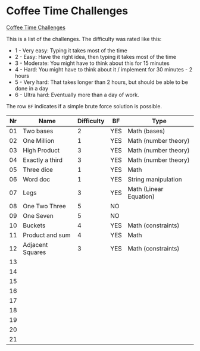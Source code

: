 Coffee Time Challenges
======================

[Coffee Time Challenges](http://www.datagenetics.com/blog/june22014/index.html)

This is a list of the challenges. The difficulty was rated like this:

* 1 - Very easy: Typing it takes most of the time
* 2 - Easy: Have the right idea, then typing it takes most of the time
* 3 - Moderate: You might have to think about this for 15 minutes
* 4 - Hard: You might have to think about it / implement for 30 minutes - 2 hours
* 5 - Very hard: That takes longer than 2 hours, but should be able to be done in a day
* 6 - Ultra hard: Eventually more than a day of work.

The row `BF` indicates if a simple brute force solution is possible.

| Nr  | Name             | Difficulty | BF  | Type                   |
| --- | ---------------- | ---------- | --- | ---------------------- |
| 01  | Two bases        | 2          | YES | Math (bases)           |
| 02  | One Million      | 1          | YES | Math (number theory)   |
| 03  | High Product     | 3          | YES | Math (number theory)   |
| 04  | Exactly a third  | 3          | YES | Math (number theory)   |
| 05  | Three dice       | 1          | YES | Math                   |
| 06  | Word doc         | 1          | YES | String manipulation    |
| 07  | Legs             | 3          | YES | Math (Linear Equation) |
| 08  | One Two Three    | 5          | NO  |                        |
| 09  | One Seven        | 5          | NO  |                        |
| 10  | Buckets          | 4          | YES | Math (constraints)     |
| 11  | Product and sum  | 4          | YES | Math                   |
| 12  | Adjacent Squares | 3          | YES | Math (constraints)     |
| 13  |                  |            |     |                        |
| 14  |                  |            |     |                        |
| 15  |                  |            |     |                        |
| 16  |                  |            |     |                        |
| 17  |                  |            |     |                        |
| 18  |                  |            |     |                        |
| 19  |                  |            |     |                        |
| 20  |                  |            |     |                        |
| 21  |                  |            |     |                        |